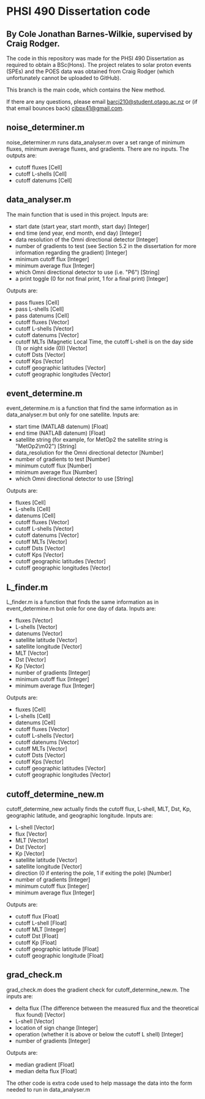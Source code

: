 # PHSI 490 Dissertation code
## By Cole Jonathan Barnes-Wilkie, supervised by Craig Rodger.

The code in this repository was made for the PHSI 490 Dissertation as required to obtain a BSc(Hons). The project relates to solar proton events (SPEs) and the POES data was obtained from Craig Rodger (which unfortunately cannot be uploaded to GitHub).

This branch is the main code, which contains the New method.

If there are any questions, please email barcj210@student.otago.ac.nz or (if that email bounces back) cjbpx41@gmail.com.

## noise_determiner.m
noise_determiner.m runs data_analyser.m over a set range of minimum fluxes, minimum average fluxes, and gradients. There are no inputs. The outputs are:
- cutoff fluxes [Cell]
- cutoff L-shells [Cell]
- cutoff datenums [Cell]

## data_analyser.m
The main function that is used in this project. Inputs are:
- start date (start year, start month, start day) [Integer]
- end time (end year, end month, end day) [Integer]
- data resolution of the Omni directional detector [Integer]
- number of gradients to test (see Section 5.2 in the dissertation for more information regarding the gradient) [Integer]
- minimum cutoff flux [Integer]
- minimum average flux [Integer]
- which Omni directional detector to use (i.e. "P6") [String]
- a print toggle (0 for not final print, 1 for a final print) [Integer]

Outputs are:
- pass fluxes [Cell]
- pass L-shells [Cell]
- pass datenums [Cell]
- cutoff fluxes [Vector]
- cutoff L-shells [Vector]
- cutoff datenums [Vector]
- cutoff MLTs (Magnetic Local Time, the cutoff L-shell is on the day side (1) or night side (0)) [Vector]
- cutoff Dsts [Vector]
- cutoff Kps [Vector]
- cutoff geographic latitudes [Vector]
- cutoff geographic longitudes [Vector]

## event_determine.m
event_determine.m is a function that find the same information as in data_analyser.m but only for one satellite. Inputs are:
- start time (MATLAB datenum) [Float]
- end time (NATLAB datenum) [Float]
- satellite string (for example, for MetOp2 the satellite string is "MetOp2\m02") [String]
- data_resolution for the Omni directional detector [Number]
- number of gradients to test [Number]
- minimum cutoff flux [Number]
- minimum average flux [Number]
- which Omni directional detector to use [String]

Outputs are:
- fluxes [Cell]
- L-shells [Cell]
- datenums [Cell]
- cutoff fluxes [Vector]
- cutoff L-shells [Vector]
- cutoff datenums [Vector]
- cutoff MLTs [Vector]
- cutoff Dsts [Vector]
- cutoff Kps [Vector]
- cutoff geographic latitudes [Vector]
- cutoff geographic longitudes [Vector]

## L_finder.m
L_finder.m is a function that finds the same information as in event_determine.m but onle for one day of data. Inputs are:
- fluxes [Vector]
- L-shells [Vector]
- datenums [Vector]
- satellite latitude [Vector]
- satellite longitude [Vector]
- MLT [Vector]
- Dst [Vector]
- Kp [Vector]
- number of gradients [Integer]
- minimum cutoff flux [Integer]
- minimum average flux [Integer]

Outputs are:
- fluxes [Cell]
- L-shells [Cell]
- datenums [Cell]
- cutoff fluxes [Vector]
- cutoff L-shells [Vector]
- cutoff datenums [Vector]
- cutoff MLTs [Vector]
- cutoff Dsts [Vector]
- cutoff Kps [Vector]
- cutoff geographic latitudes [Vector]
- cutoff geographic longitudes [Vector]

## cutoff_determine_new.m
cutoff_determine_new actually finds the cutoff flux, L-shell, MLT, Dst, Kp, geographic latitude, and geographic longitude. Inputs are:
- L-shell [Vector]
- flux [Vector]
- MLT [Vector]
- Dst [Vector]
- Kp [Vector]
- satellite latitude [Vector]
- satellite longitude [Vector]
- direction (0 if entering the pole, 1 if exiting the pole) [Number]
- number of gradients [Integer]
- minimum cutoff flux [Integer]
- minimum average flux [Integer]

Outputs are:
- cutoff flux [Float]
- cutoff L-shell [Float]
- cutoff MLT [Integer]
- cutoff Dst [Float]
- cutoff Kp [Float]
- cutoff geographic latitude [Float]
- cutoff geographic longitude [Float]

## grad_check.m
grad_check.m does the gradient check for cutoff_determine_new.m. The inputs are:
- delta flux (The difference between the measured flux and the theoretical flux found) [Vector]
- L-shell [Vector]
- location of sign change [Integer]
- operation (whether it is above or below the cutoff L shell) [Integer]
- number of gradients [Integer]

Outputs are:
- median gradient [Float]
- median delta flux [Float]

The other code is extra code used to help massage the data into the form needed to run in data_analyser.m
